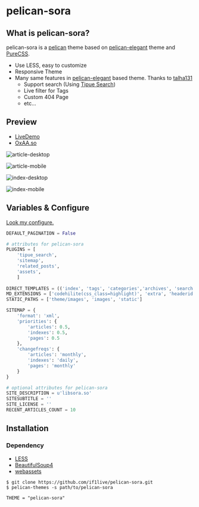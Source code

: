 # pelican-sora

## What is pelican-sora?
pelican-sora is a [pelican][pelican] theme
based on [pelican-elegant][pelican-elegant] theme and [PureCSS][purecss].

* Use LESS, easy to customize
* Responsive Theme
* Many same features in [pelican-elegant][pelican-elegant] based theme. Thanks to [talha131][talha131]
  * Support search (Using [Tipue Search][tipue])
  * Live filter for Tags
  * Custom 404 Page
  * etc...

## Preview
* [LiveDemo](http://static-blog-sample.libsora.so/)
* [OxAA.so](http://0xaa.so/)

![article-desktop](https://raw.github.com/if1live/pelican-sora/master/document/article-desktop.png)

![article-mobile](https://raw.github.com/if1live/pelican-sora/master/document/article-mobile.png)

![index-desktop](https://raw.github.com/if1live/pelican-sora/master/document/index-desktop.png)

![index-mobile](https://raw.github.com/if1live/pelican-sora/master/document/index-mobile.png)

## Variables & Configure

[Look my configure.](https://github.com/static-blog-sample/blog/blob/master/pelicanconf.py)

```python
DEFAULT_PAGINATION = False

# attributes for pelican-sora
PLUGINS = [
	'tipue_search',
	'sitemap',
	'related_posts',
    'assets',
    ]
	
DIRECT_TEMPLATES = (('index', 'tags', 'categories','archives', 'search', '404'))
MD_EXTENSIONS = ['codehilite(css_class=highlight)', 'extra', 'headerid']
STATIC_PATHS = ['theme/images', 'images', 'static']

SITEMAP = {
    'format': 'xml',
    'priorities': {
        'articles': 0.5,
        'indexes': 0.5,
        'pages': 0.5
    },
    'changefreqs': {
        'articles': 'monthly',
        'indexes': 'daily',
        'pages': 'monthly'
    }
}

# optional attributes for pelican-sora
SITE_DESCRIPTION = u'libsora.so'
SITESUBTITLE = ''
SITE_LICENSE = ''
RECENT_ARTICLES_COUNT = 10
```

## Installation
### Dependency
* [LESS](http://lesscss.org)
* [BeautifulSoup4](https://pypi.python.org/pypi/beautifulsoup4)
* [webassets](https://pypi.python.org/pypi/webassets)

```
$ git clone https://github.com/if1live/pelican-sora.git
$ pelican-themes -s path/to/pelican-sora
```

```
THEME = "pelican-sora"
```

[pelican]: http://blog.getpelican.com/
[purecss]: http://purecss.io/
[talha131]: https://github.com/talha131
[pelican-elegant]: http://oncrashreboot.com/elegant-best-pelican-theme-features
[tipue]: http://www.tipue.com/search/
